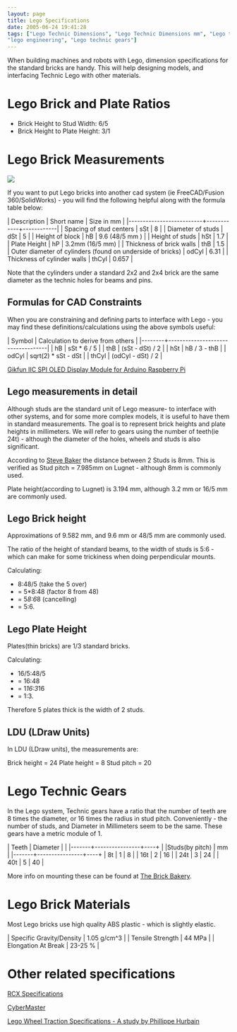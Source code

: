 ```yaml
---
layout: page
title: Lego Specifications
date: 2005-06-24 19:41:28
tags: ["Lego Technic Dimensions", "Lego Technic Dimensions mm", "Lego technic specifications", "lego Robotics", "technic lego", "lego measurements", "afol",
"lego engineering", "Lego technic gears"] 
---
```

When building machines and robots with Lego, dimension specifications for the standard bricks are handy. This will help designing models, and interfacing Technic Lego with other materials.

# Lego Brick and Plate Ratios

* Brick Height to Stud Width: 6/5
* Brick Height to Plate Height: 3/1

# Lego Brick Measurements

![](/galleries/lego-dimensions/lego-dimensions-thumb.jpg)

If you want to put Lego bricks into another cad system (ie FreeCAD/Fusion 360/SolidWorks) - you will find the following helpful along with the formula table below:

|  Description             | Short name | Size in mm |
|--------------------------+------------+------------|
| Spacing of stud centers  | sSt        | 8          |
| Diameter of studs        | dSt        | 5          |
| Height of block          | hB         | 9.6 (48/5 mm )  |
| Height of studs          | hSt        | 1.7        |
| Plate Height             | hP         | 3.2mm (16/5 mm) |
| Thickness of brick walls | thB        | 1.5        |
| Outer diameter of cylinders (found on underside of bricks) | odCyl | 6.31 |
| Thickness of cylinder walls | thCyl   | 0.657       |

Note that the cylinders under a standard 2x2 and 2x4 brick are the same diameter as the technic holes for beams and pins.

## Formulas for CAD Constraints
  
When you are constraining and defining parts to interface with Lego - you may find these definitions/calculations using the above symbols useful:

| Symbol | Calculation to derive from others |
|--------+-----------------------------------|
| hB     | sSt * 6 / 5     |
| thB    | (sSt - dSt) / 2 |
| hSt    | hB / 3 - thB    |
| odCyl  | sqrt(2) * sSt - dSt |
| thCyl  | (odCyl - dSt) / 2 |

<a target="_blank" href="https://www.amazon.co.uk/deal/0246e199?_encoding=UTF8&linkCode=ib1&tag=orionrobots-21&linkId=767bc0f0a07acde1aeeb310e18ae8882&ref_=ihub_deals-promotions_0246e199">Gikfun IIC SPI OLED Display Module for Arduino Raspberry Pi</a><img src="//ir-uk.amazon-adsystem.com/e/ir?t=orionrobots-21&l=ib1&o=2" width="1" height="1" border="0" alt="" style="border:none !important; margin:0px !important;" />

## Lego measurements in detail

Although studs are the standard unit of Lego measure- to interface with other systems, and for some more complex models, it is useful to have them in standard measurements. The goal is to represent brick heights and plate heights in millimeters. We will refer to gears using the number of teeth(ie 24t) - although the diameter of the holes, wheels and studs is also significant.

According to [Steve Baker](https://sjbaker.org/steve/lego/dimensions.html "The Brick Bakery:Lego Dimensions") the distance between 2 Studs is 8mm. This is verified as Stud pitch = 7.985mm on Lugnet - although 8mm is commonly used.

Plate height(according to Lugnet) is 3.194 mm, although 3.2 mm or 16/5 mm are commonly used.

## Lego Brick height

Approximations of 9.582 mm, and 9.6 mm or 48/5 mm are commonly used.

The ratio of the height of standard beams, to the width of studs is 5:6 - which can make for some trickiness when doing perpendicular mounts.

Calculating: 

* 8:48/5 (take the 5 over) 
* = 5*8:48 (factor 8 from 48) 
* = 5*8:6*8 (cancelling)
* = 5:6.

## Lego Plate Height

Plates(thin bricks) are 1/3 standard bricks.

Calculating: 
* 16/5:48/5 
* = 16:48 
* = 1*16:3*16 
* = 1:3.

Therefore 5 plates thick is the width of 2 studs.

## LDU (LDraw Units)

In LDU (LDraw units), the measurements are:

Brick height = 24
Plate height =  8
Stud pitch   = 20

# Lego Technic Gears

In the Lego system, Technic gears have a ratio that the number of teeth are 8 times the diameter, or 16 times the radius in stud pitch. Conveniently - the number of studs, and Diameter in Millimeters seem to be the same. These gears have a metric module of 1.

| Teeth | Diameter       |    |
|-------+----------------+----+
|       |Studs(by pitch) | mm | 
|-------+----------------+----+
| 8t    | 1              | 8  |
| 16t   | 2              | 16 |
| 24t   | 3              | 24 |
| 40t   | 5              | 40 |

More info on mounting these can be found at [The Brick Bakery](http://sjbaker.org/steve/lego/gearpairs.html "The Brick Bakery:Gear Mounting & Ratios").

# Lego Brick Materials

Most Lego bricks use high quality ABS plastic - which is slightly elastic.

| Specific Gravity/Density | 1.05 g/cm^3 |
| Tensile Strength         | 44 MPa      |
| Elongation At Break      | 23-25 %     |

# Other related specifications

[RCX Specifications](/wiki/rcx_specifications)

[CyberMaster](/wiki/cybermaster)

[Lego Wheel Traction Specifications - A study by Phillippe Hurbain](http://philohome.com/traction/traction.htm "Wheels, Tyres and Traction")
